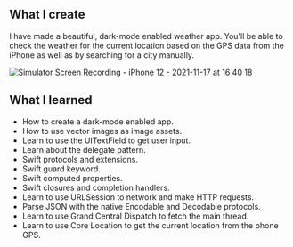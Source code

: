 ## What I create
I have made a beautiful, dark-mode enabled weather app. You'll be able to check the weather for the current location based on the GPS data from the iPhone as well as by searching for a city manually. 


![Simulator Screen Recording - iPhone 12 - 2021-11-17 at 16 40 18](https://user-images.githubusercontent.com/34953510/142221800-1af2e14a-a2d1-4bdd-9cb6-5951ddd2b903.gif)


## What I learned

* How to create a dark-mode enabled app.
* How to use vector images as image assets.
* Learn to use the UITextField to get user input. 
* Learn about the delegate pattern.
* Swift protocols and extensions. 
* Swift guard keyword. 
* Swift computed properties.
* Swift closures and completion handlers.
* Learn to use URLSession to network and make HTTP requests.
* Parse JSON with the native Encodable and Decodable protocols. 
* Learn to use Grand Central Dispatch to fetch the main thread.
* Learn to use Core Location to get the current location from the phone GPS. 
